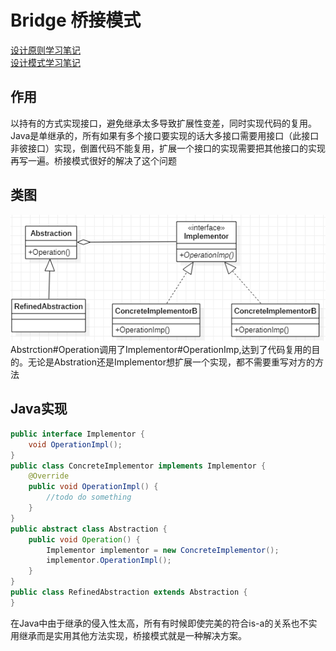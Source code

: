 # Bridge 桥接模式
[设计原则学习笔记](https://www.jianshu.com/p/f7f79adad32b)  
[设计模式学习笔记](https://www.jianshu.com/p/08bf9381697c)  
## 作用
以持有的方式实现接口，避免继承太多导致扩展性变差，同时实现代码的复用。  
Java是单继承的，所有如果有多个接口要实现的话大多接口需要用接口（此接口非彼接口）实现，倒置代码不能复用，扩展一个接口的实现需要把其他接口的实现再写一遍。桥接模式很好的解决了这个问题
## 类图
![桥接模式类图](res/bridge_01.PNG)  
Abstrction#Operation调用了Implementor#OperationImp,达到了代码复用的目的。无论是Abstration还是Implementor想扩展一个实现，都不需要重写对方的方法
## Java实现
```Java
public interface Implementor {
    void OperationImpl();
}
public class ConcreteImplementor implements Implementor {
    @Override
    public void OperationImpl() {
        //todo do something
    }
}
public abstract class Abstraction {
    public void Operation() {
        Implementor implementor = new ConcreteImplementor();
        implementor.OperationImpl();
    }
}
public class RefinedAbstraction extends Abstraction {
}
```
在Java中由于继承的侵入性太高，所有有时候即使完美的符合is-a的关系也不实用继承而是实用其他方法实现，桥接模式就是一种解决方案。
